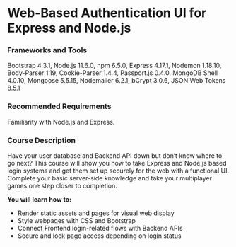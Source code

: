 # Web-Based Authentication UI for Express and Node.js

### Frameworks and Tools

Bootstrap 4.3.1, Node.js 11.6.0, npm 6.5.0, Express 4.17.1, Nodemon 1.18.10, Body-Parser 1.19, Cookie-Parser 1.4.4, Passport.js 0.4.0, MongoDB Shell 4.0.10, Mongoose 5.5.15, Nodemailer 6.2.1, bCrypt 3.0.6, JSON Web Tokens 8.5.1

### Recommended Requirements

Familiarity with Node.js and Express.

### Course Description

Have your user database and Backend API down but don’t know where to go next? This course will show you how to take Express and Node.js based login systems and get them set up securely for the web with a functional UI. Complete your basic server-side knowledge and take your multiplayer games one step closer to completion.

**You will learn how to:**

- Render static assets and pages for visual web display
- Style webpages with CSS and Bootstrap
- Connect Frontend login-related flows with Backend APIs
- Secure and lock page access depending on login status
